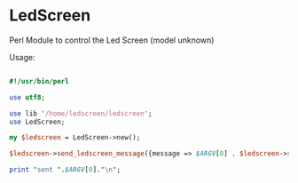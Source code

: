 LedScreen
=========

Perl Module to control the Led Screen (model unknown)

Usage:

```perl

#!/usr/bin/perl

use utf8;

use lib '/home/ledscreen/ledscreen';
use LedScreen;

my $ledscreen = LedScreen->new();

$ledscreen->send_ledscreen_message({message => $ARGV[0] . $ledscreen->standard_message});

print "sent ".$ARGV[0]."\n";
```
